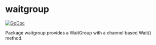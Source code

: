 # waitgroup


[![GoDoc](https://godoc.org/github.com/segmentio/go-waitgroup?status.svg)](https://godoc.org/github.com/segmentio/go-waitgroup)

Package waitgroup provides a WaitGroup with a channel based Wait() method.
